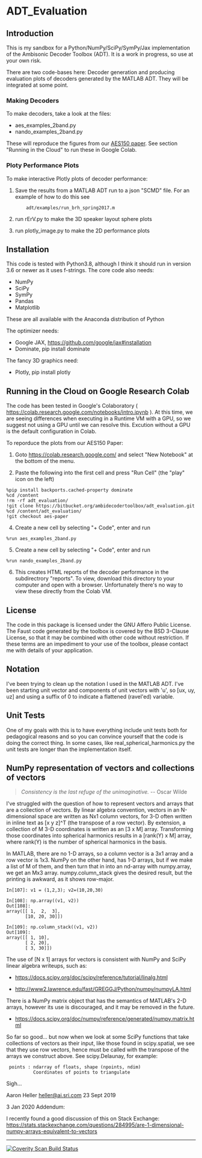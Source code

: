 # ADT_Evaluation

## Introduction

This is my sandbox for a Python/NumPy/SciPy/SymPy/Jax
implementation of the Ambisonic Decoder Toolbox (ADT). It is a work in progress, so use at your own risk.

There are two code-bases here: Decoder generation and producing
evaluation plots of decoders generated by the MATLAB ADT. They will be integrated at some point.

### Making Decoders

To make decoders, take a look at the files:

* aes_examples_2band.py
* nando_examples_2band.py

These will reproduce the figures from our [AES150 paper](https://ambisonics.dreamhosters.com/BLaH13.pdf). See section "Running in the Cloud" to run these in Google Colab.


### Ploty Performance Plots

To make interactive Plotly plots of decoder performance:

1. Save the results from a MATLAB ADT run to a json "SCMD" file. For an
   example of how to do this see

           adt/examples/run_brh_spring2017.m

2. run rErV.py to make the 3D speaker layout sphere plots
3. run plotly_image.py to make the 2D performance plots

## Installation

This code is tested with Python3.8, although I think it should run
in version 3.6 or newer as it uses f-strings.  The core code also
needs:

 * NumPy
 * SciPy
 * SymPy
 * Pandas
 * Matplotlib

These are all available with the Anaconda distribution of Python

The optimizer needs:

 * Google JAX, https://github.com/google/jax#installation
 * Dominate, pip install dominate

The fancy 3D graphics need:
 * Plotly, pip install plotly
 
## Running in the Cloud on Google Research Colab

The code has been tested in Google's Colaboratory ( <https://colab.research.google.com/notebooks/intro.ipynb> ).
At this time, we are seeing differences when executing in a Runtime VM with a GPU, so we suggest not using a GPU until we can resolve this. Excution without a GPU is the default configuration in Colab.

To reporduce the plots from our AES150 Paper:

1. Goto https://colab.research.google.com/ and select "New Notebook" at the bottom of the menu.

2. Paste the following into the first cell and press "Run Cell" (the "play" icon on the left)
```
%pip install backports.cached-property dominate
%cd /content
!rm -rf adt_evaluation/
!git clone https://bitbucket.org/ambidecodertoolbox/adt_evaluation.git
%cd /content/adt_evaluation/
!git checkout aes-paper
```

4. Create a new cell by selecting "+ Code", enter and run
```
%run aes_examples_2band.py
```

5. Create a new cell by selecting "+ Code", enter and run
```
%run nando_examples_2band.py
```

6. This creates HTML reports of the decoder performance in the subdirectrory "reports". To view, download this directory to your computer and open with a browser. Unfortunately there's no way to view these directly from the Colab VM. 

## License

The code in this package is licensed under the GNU Affero Public
License.  The Faust code generated by the toolbox is covered by the
BSD 3-Clause License, so that it may be combined with other code
without restriction. If these terms are an impediment to your use of
the toolbox, please contact me with details of your application.

## Notation

I've been trying to clean up the notation I used in the MATLAB
ADT. I've been starting unit vector and components of unit vectors
with 'u', so [ux, uy, uz] and using a suffix of 0 to indicate a
flattened (ravel'ed) variable.

## Unit Tests
One of my goals with this is to
have everything include unit tests both for pedagogical reasons and so you
can convince yourself that the code is doing the correct thing.  In
some cases, like real_spherical_harmonics.py the unit tests are longer
than the implementation itself.

## NumPy representation of vectors and collections of vectors

> *Consistency is the last refuge of the unimaginative.* -- Oscar Wilde


I've struggled with the question of how to represent vectors and
arrays that are a collection of vectors. By linear algebra convention,
vectors in an N-dimensional space are written as Nx1 column vectors,
for 3-D often written in inline text as [x y z]^T (the transpose of a
row vector). By extension, a collection of M 3-D coordinates is
written as an [3 x M] array. Transforming those coordinates into
spherical harmonics results in a [rank(Y) x M] array, where rank(Y) is
the number of spherical harmonics in the basis.

In MATLAB, there are no 1-D arrays, so a column vector is a 3x1 array
and a row vector is 1x3. NumPy on the other hand, has 1-D arrays, but
if we make a list of M of them, and then turn that in into an nd-array
with numpy.array, we get an Mx3 array. numpy.column_stack gives the
desired result, but the printing is awkward, as it shows row-major.

    In[107]: v1 = (1,2,3); v2=(10,20,30)

	In[108]: np.array((v1, v2))
	Out[108]:
	array([[ 1,  2,  3],
           [10, 20, 30]])

	In[109]: np.column_stack((v1, v2))
	Out[109]:
	array([[ 1, 10],
           [ 2, 20],
           [ 3, 30]])

The use of [N x 1] arrays for vectors is consistent with NumPy and
SciPy linear algebra writeups, such as:

 * <https://docs.scipy.org/doc/scipy/reference/tutorial/linalg.html>

 * <http://www2.lawrence.edu/fast/GREGGJ/Python/numpy/numpyLA.html>

There is a NumPy matrix object that has the semantics of MATLAB's 2-D
arrays, however its use is discouraged, and it may be removed in the
future.

 * <https://docs.scipy.org/doc/numpy/reference/generated/numpy.matrix.html>


So far so good... but now when we look at some SciPy functions that
take collections of vectors as their input, like those found in
scipy.spatial, we see that they use row vectors, hence must be called
with the transpose of the arrays we construct above. See
scipy.Delaunay, for example:

     points : ndarray of floats, shape (npoints, ndim)
              Coordinates of points to triangulate

Sigh...

Aaron Heller <heller@ai.sri.com>
23 Sept 2019

3 Jan 2020 Addendum:

I recently found a good discussion of this on Stack Exchange:
<https://stats.stackexchange.com/questions/284995/are-1-dimensional-numpy-arrays-equivalent-to-vectors>

------
<a href="https://scan.coverity.com/projects/ajheller-adt_evaluation">
  <img alt="Coverity Scan Build Status"
       src="https://scan.coverity.com/projects/20006/badge.svg"/>
</a>
